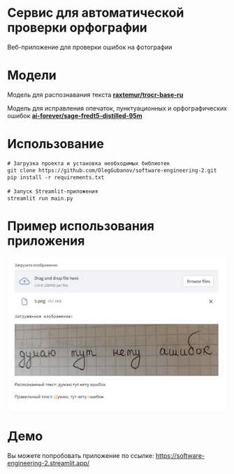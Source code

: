# Сервис для автоматической проверки орфографии

Веб-приложение для проверки ошибок на фотографии

# Модели

Модель для распознавания текста
**[raxtemur/trocr-base-ru](https://huggingface.co/raxtemur/trocr-base-ru)**

Модель для исправления опечаток, пунктуационных и орфографических ошибок
**[ai-forever/sage-fredt5-distilled-95m](https://huggingface.co/ai-forever/sage-fredt5-distilled-95m)**

# Использование

```
# Загрузка проекта и установка необходимых библиотек
git clone https://github.com/OlegGubanov/software-engineering-2.git
pip install -r requirements.txt

# Запуск Streamlit-приложения
streamlit run main.py
```

# Пример использования приложения

![Пример](./examples/example.png)

# Демо

Вы можете попробовать приложение по ссылке:
https://software-engineering-2.streamlit.app/

